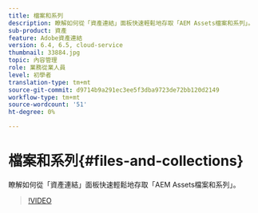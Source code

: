 ```yaml
---
title: 檔案和系列
description: 瞭解如何從「資產連結」面板快速輕鬆地存取「AEM Assets檔案和系列」。
sub-product: 資產
feature: Adobe資產連結
version: 6.4, 6.5, cloud-service
thumbnail: 33884.jpg
topic: 內容管理
role: 業務從業人員
level: 初學者
translation-type: tm+mt
source-git-commit: d9714b9a291ec3ee5f3dba9723de72bb120d2149
workflow-type: tm+mt
source-wordcount: '51'
ht-degree: 0%

---
```



# 檔案和系列{#files-and-collections}

瞭解如何從「資產連結」面板快速輕鬆地存取「AEM Assets檔案和系列」。

>[!VIDEO](https://video.tv.adobe.com/v/33884/?quality=12)